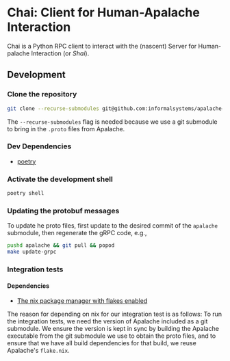 # Chai: Client for Human-Apalache Interaction

Chai is a Python RPC client to interact with the (nascent) Server for
Human-palache Interaction (or *Shai*).

## Development

### Clone the repository

``` sh
git clone --recurse-submodules git@github.com:informalsystems/apalache-chai.git
```

The `--recurse-submodules` flag is needed because we use a git submodule to
bring in the `.proto` files from Apalache.

### Dev Dependencies

- [poetry](https://python-poetry.org/docs/master/#installing-with-the-official-installer)

### Activate the development shell

```sh
poetry shell
```

### Updating the protobuf messages

To update he proto files, first update to the desired commit of the `apalache`
submodule, then regenerate the gRPC code, e.g.,

``` sh
pushd apalache && git pull && popod
make update-grpc
```

### Integration tests

#### Dependencies

- [The nix package manager with flakes enabled](https://github.com/informalsystems/cosmos.nix#non-nixos)

The reason for depending on nix for our integration test is as follows: To run
the integration tests, we need the version of Apalache included as a git
submodule. We ensure the version is kept in sync by building the Apalache
executable from the git submodule we use to obtain the proto files, and to
ensure that we have all build dependencies for that build, we reuse Apalache's
`flake.nix`.
